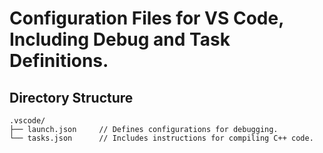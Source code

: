 # Configuration Files for VS Code, Including Debug and Task Definitions.

## Directory Structure
```
.vscode/
├── launch.json		// Defines configurations for debugging.
└── tasks.json		// Includes instructions for compiling C++ code.
```